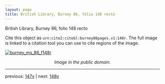 ```yaml
---
layout: page
title: British Library, Burney 86, folio 148 recto
---
```


British Library, Burney 86, folio 148 recto

Cite this object as `urn:cite2:citebl:burney86pages.v1:148r`.  The full image is linked to a citation tool you can use to cite regions of the image.

[![burney_ms_86_f148r](http://www.homermultitext.org/iipsrv?IIIF=/project/homer/pyramidal/deepzoom/citebl/burney86imgs/v1/burney_ms_86_f148r.tif/full/800,/0/default.jpg)](http://www.homermultitext.org/ict2/?urn=urn:cite2:citebl:burney86imgs.v1:burney_ms_86_f148r) 

<p style="text-align: center; font-style: italic;">Image in the public domain.</p>

---

previous: [147v](../147v/) | next: [148v](../148v/)